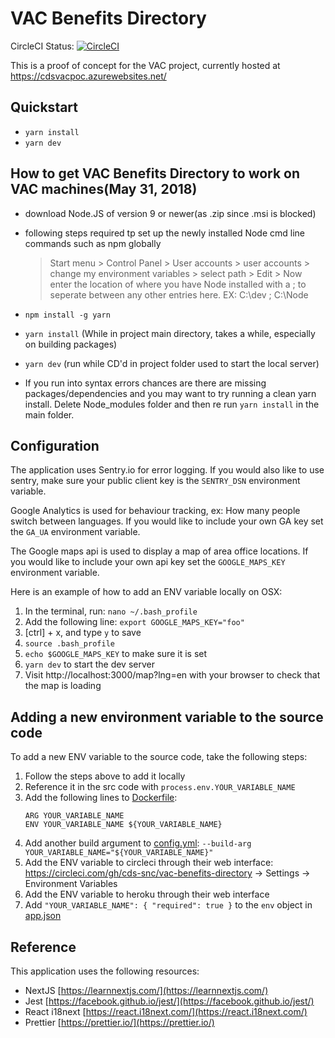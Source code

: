 # VAC Benefits Directory

CircleCI Status: [![CircleCI](https://circleci.com/gh/cds-snc/vac-benefits-directory.svg?style=svg)](https://circleci.com/gh/cds-snc/vac-benefits-directory)

This is a proof of concept for the VAC project, currently hosted at
https://cdsvacpoc.azurewebsites.net/

## Quickstart

* `yarn install`
* `yarn dev`

## How to get VAC Benefits Directory to work on VAC machines(May 31, 2018)

* download Node.JS of version 9 or newer(as .zip since .msi is blocked)

* following steps required tp set up the newly installed Node cmd line commands such as npm globally

  > Start menu > Control Panel > User accounts > user accounts > change my environment variables >
  > select path > Edit > Now enter the location of where you have Node installed with a ; to seperate
  > between any other entries here.
  > EX: C:\dev ; C:\Node

* `npm install -g yarn`
* `yarn install` (While in project main directory, takes a while, especially on building packages)

* `yarn dev` (run while CD'd in project folder used to start the local server)

* If you run into syntax errors chances are there are missing packages/dependencies and you may want to try
  running a clean yarn install. Delete Node_modules folder and then re run `yarn install` in the main folder.

## Configuration

The application uses Sentry.io for error logging. If you would also like to use sentry, make sure your public client key is the `SENTRY_DSN` environment variable.

Google Analytics is used for behaviour tracking, ex: How many people switch between languages. If you would like to include your own GA key set the `GA_UA` environment variable.

The Google maps api is used to display a map of area office locations. If you would like to include your own api key set the `GOOGLE_MAPS_KEY` environment variable.

Here is an example of how to add an ENV variable locally on OSX:

1.  In the terminal, run: `nano ~/.bash_profile`
2.  Add the following line: `export GOOGLE_MAPS_KEY="foo"`
3.  [ctrl] + x, and type `y` to save
4.  `source .bash_profile`
5.  `echo $GOOGLE_MAPS_KEY` to make sure it is set
6.  `yarn dev` to start the dev server
7.  Visit http://localhost:3000/map?lng=en with your browser to check that the map is loading

## Adding a new environment variable to the source code

To add a new ENV variable to the source code, take the following steps:

1.  Follow the steps above to add it locally
2.  Reference it in the src code with `process.env.YOUR_VARIABLE_NAME`
3.  Add the following lines to [Dockerfile](./Dockerfile):
    ```
    ARG YOUR_VARIABLE_NAME
    ENV YOUR_VARIABLE_NAME ${YOUR_VARIABLE_NAME}
    ```
4.  Add another build argument to [config.yml](./.circleci/config.yml):
    `--build-arg YOUR_VARIABLE_NAME="${YOUR_VARIABLE_NAME}"`
5.  Add the ENV variable to circleci through their web interface: https://circleci.com/gh/cds-snc/vac-benefits-directory -> Settings -> Environment Variables
6.  Add the ENV variable to heroku through their web interface
7.  Add `"YOUR_VARIABLE_NAME": { "required": true }` to the `env` object in [app.json](./app.json)

## Reference

This application uses the following resources:

* NextJS [https://learnnextjs.com/](https://learnnextjs.com/)
* Jest [https://facebook.github.io/jest/](https://facebook.github.io/jest/)
* React i18next [https://react.i18next.com/](https://react.i18next.com/)
* Prettier [https://prettier.io/](https://prettier.io/)
